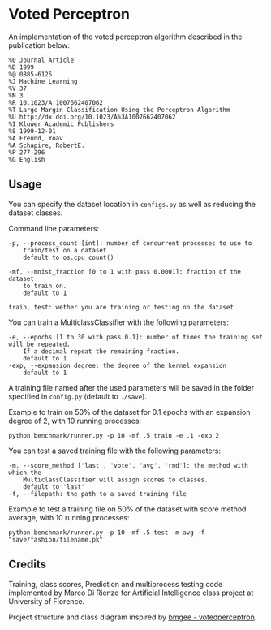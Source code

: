Voted Perceptron
===

An implementation of the voted perceptron algorithm
described in the publication below:

    %0 Journal Article
    %D 1999
    %@ 0885-6125
    %J Machine Learning
    %V 37
    %N 3
    %R 10.1023/A:1007662407062
    %T Large Margin Classification Using the Perceptron Algorithm
    %U http://dx.doi.org/10.1023/A%3A1007662407062
    %I Kluwer Academic Publishers
    %8 1999-12-01
    %A Freund, Yoav
    %A Schapire, RobertE.
    %P 277-296
    %G English

Usage
---
You can specify the dataset location in `configs.py` as well as 
reducing the dataset classes.

Command line parameters:

    -p, --process_count [int]: number of concurrent processes to use to 
        train/test on a dataset
        default to os.cpu_count()

    -mf, --mnist_fraction [0 to 1 with pass 0.0001]: fraction of the dataset
        to train on.
        default to 1
        
    train, test: wether you are training or testing on the dataset

You can train a MulticlassClassifier with the following parameters:

    -e, --epochs [1 to 30 with pass 0.1]: number of times the training set will be repeated.
        If a decimal repeat the remaining fraction.
        default to 1
    -exp, --expansion_degree: the degree of the kernel expansion
        default to 1

A training file named after the used parameters will be saved in the folder 
specified in `config.py` (default to `./save`).

Example to train on 50% of the dataset for 0.1 epochs with an expansion degree of 2,
with 10 running processes:
~~~
python benchmark/runner.py -p 10 -mf .5 train -e .1 -exp 2
~~~
You can test a saved training file with the following parameters:

    -m, --score_method ['last', 'vote', 'avg', 'rnd']: the method with which the 
        MulticlassClassifier will assign scores to classes.
        default to 'last'
    -f, --filepath: the path to a saved training file

Example to test a training file on 50% of the dataset with score method average,
with 10 running processes:
~~~
python benchmark/runner.py -p 10 -mf .5 test -m avg -f "save/fashion/filename.pk"
~~~

Credits
---
Training, class scores, Prediction and multiprocess testing code 
implemented by Marco Di Rienzo for Artificial Intelligence 
class project at University of Florence.

Project structure and class diagram inspired by [bmgee - votedperceptron](https://pypi.org/project/votedperceptron/).